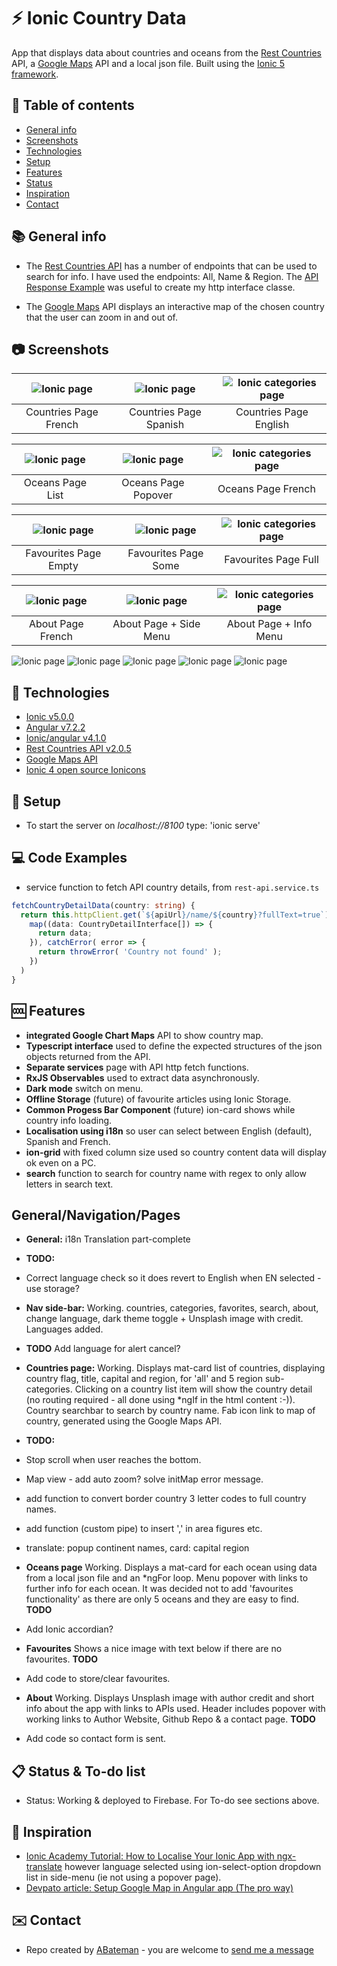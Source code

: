 # :zap: Ionic Country Data

App that displays data about countries and oceans from the [Rest Countries](https://restcountries.eu/) API, a [Google Maps](https://cloud.google.com/maps-platform/maps/) API and a local json file. Built using the [Ionic 5 framework](https://ionicframework.com/docs).

## :page_facing_up: Table of contents

* [General info](#general-info)
* [Screenshots](#screenshots)
* [Technologies](#technologies)
* [Setup](#setup)
* [Features](#features)
* [Status](#status)
* [Inspiration](#inspiration)
* [Contact](#contact)

## :books: General info

* The [Rest Countries API](https://restcountries.eu/) has a number of endpoints that can be used to search for info. I have used the endpoints: All, Name & Region. The [API Response Example](https://restcountries.eu/#api-endpoints-response-example) was useful to create my http interface classe.

* The [Google Maps](https://cloud.google.com/maps-platform/maps/) API displays an interactive map of the chosen country that the user can zoom in and out of.

## :camera: Screenshots

| ![Ionic page](./img/Countries1.png) | ![Ionic page](./img/Countries2.png) | ![Ionic categories page](./img/Countries3.png) |
|:---:|:---:|:---:|
| Countries Page French | Countries Page Spanish | Countries Page English |

| ![Ionic page](./img/oceans1.png) | ![Ionic page](./img/oceans2.png) | ![Ionic categories page](./img/oceans3.png) |
|:---:|:---:|:---:|
| Oceans Page List | Oceans Page Popover| Oceans Page French |

| ![Ionic page](./img/favourites1.png) | ![Ionic page](./img/favourites2.png) | ![Ionic categories page](./img/favourites3.png) |
|:---:|:---:|:---:|
| Favourites Page Empty | Favourites Page Some | Favourites Page Full |

| ![Ionic page](./img/about1.png) | ![Ionic page](./img/about2.png) | ![Ionic categories page](./img/about3.png) |
|:---:|:---:|:---:|
| About Page French | About Page + Side Menu | About Page + Info Menu |

![Ionic page](./img/country-list.png)
![Ionic page](./img/country-detail.png)
![Ionic page](./img/ocean-list.png)
![Ionic page](./img/ocean-list-popover.png)
![Ionic page](./img/about.png)

## :signal_strength: Technologies

* [Ionic v5.0.0](https://ionicframework.com/)
* [Angular v7.2.2](https://angular.io/)
* [Ionic/angular v4.1.0](https://www.npmjs.com/package/@ionic/angular)
* [Rest Countries API v2.0.5](https://restcountries.eu/)
* [Google Maps API](https://developers.google.com/chart/interactive/docs/gallery/map)
* [Ionic 4 open source Ionicons](https://ionicons.com/)

## :floppy_disk: Setup

* To start the server on _localhost://8100_ type: 'ionic serve'

## :computer: Code Examples

* service function to fetch API country details, from `rest-api.service.ts`

```typescript
fetchCountryDetailData(country: string) {
  return this.httpClient.get(`${apiUrl}/name/${country}?fullText=true`).pipe(
    map((data: CountryDetailInterface[]) => {
      return data;
    }), catchError( error => {
      return throwError( 'Country not found' );
    })  
  )
}
```

## :cool: Features

* **integrated Google Chart Maps** API to show country map.
* **Typescript interface** used to define the expected structures of the json objects returned from the API.
* **Separate services** page with API http fetch functions.
* **RxJS Observables** used to extract data asynchronously.
* **Dark mode** switch on menu.
* **Offline Storage**  (future) of favourite articles using Ionic Storage.
* **Common Progess Bar Component**  (future) ion-card shows while country info loading.
* **Localisation using i18n** so user can select between English (default), Spanish and French.
* **ion-grid** with fixed column size used so country content data will display ok even on a PC.
* **search** function to search for country name with regex to only allow letters in search text.

## General/Navigation/Pages

* **General:** i18n Translation part-complete
* **TODO:**
* Correct language check so it does revert to English when EN selected - use storage?

* **Nav side-bar:** Working. countries, categories, favorites, search, about, change language, dark theme toggle + Unsplash image with credit. Languages added.
* **TODO** Add language for alert cancel?

* **Countries page:** Working. Displays mat-card list of countries, displaying country flag, title, capital and region, for 'all' and 5 region sub-categories. Clicking on a country list item will show the country detail (no routing required - all done using *ngIf in the html content :-)). Country searchbar to search by country name. Fab icon link to map of country, generated using the Google Maps API.
* **TODO:**
* Stop scroll when user reaches the bottom.
* Map view - add auto zoom? solve initMap error message.
* add function to convert border country 3 letter codes to full country names.
* add function (custom pipe) to insert ',' in area figures etc.
* translate: popup continent names, card: capital region

* **Oceans page** Working. Displays a mat-card for each ocean using data from a local json file and an *ngFor loop. Menu popover with links to further info for each ocean. It was decided not to add 'favourites functionality' as there are only 5 oceans and they are easy to find.
**TODO**
* Add Ionic accordian?

* **Favourites** Shows a nice image with text below if there are no favourites.
**TODO**
* Add code to store/clear favourites.

* **About** Working. Displays Unsplash image with author credit and short info about the app with links to APIs used. Header includes popover with working links to Author Website, Github Repo & a contact page.
**TODO**
* Add code so contact form is sent.

## :clipboard: Status & To-do list

* Status: Working & deployed to Firebase. For To-do see sections above.

## :clap: Inspiration

* [Ionic Academy Tutorial: How to Localise Your Ionic App with ngx-translate](https://ionicacademy.com/localise-ionic-ngx-translate/) however language selected using ion-select-option dropdown list in side-menu (ie not using a popover page).
* [Devpato article: Setup Google Map in Angular app (The pro way)](https://dev.to/devpato/setup-google-map-in-angular-app-the-pro-way-3m9p)

## :envelope: Contact

* Repo created by [ABateman](https://www.andrewbateman.org) - you are welcome to [send me a message](https://andrewbateman.org/contact)
